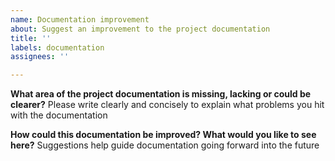 ```yaml
---
name: Documentation improvement
about: Suggest an improvement to the project documentation
title: ''
labels: documentation
assignees: ''

---
```


**What area of the project documentation is missing, lacking or could be clearer?**
Please write clearly and concisely to explain what problems you hit with the documentation

**How could this documentation be improved? What would you like to see here?**
Suggestions help guide documentation going forward into the future
